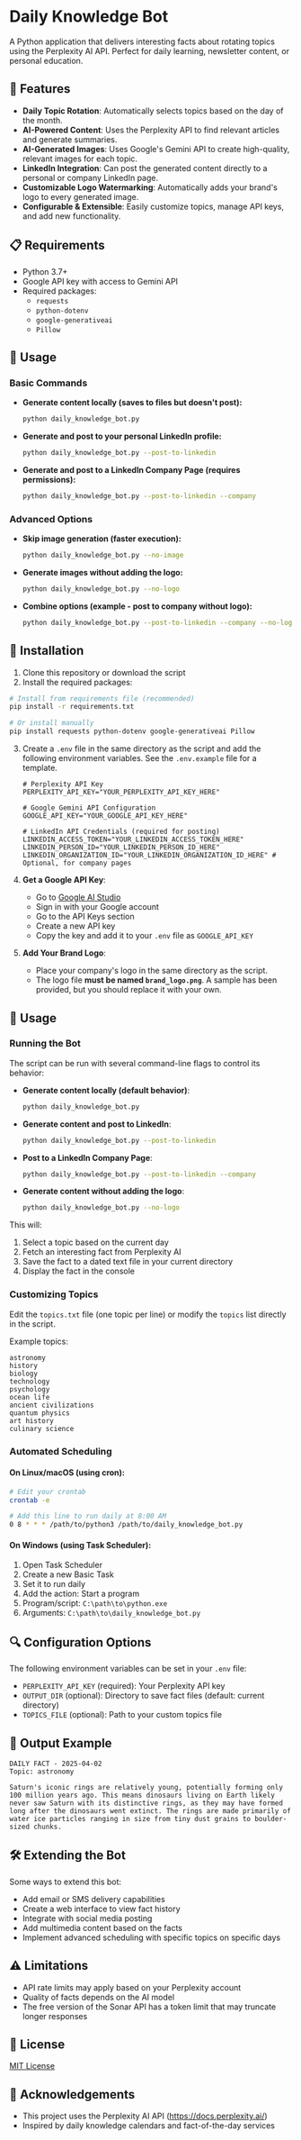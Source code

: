 # Daily Knowledge Bot

A Python application that delivers interesting facts about rotating topics using the Perplexity AI API. Perfect for daily learning, newsletter content, or personal education.

## 🌟 Features

- **Daily Topic Rotation**: Automatically selects topics based on the day of the month.
- **AI-Powered Content**: Uses the Perplexity API to find relevant articles and generate summaries.
- **AI-Generated Images**: Uses Google's Gemini API to create high-quality, relevant images for each topic.
- **LinkedIn Integration**: Can post the generated content directly to a personal or company LinkedIn page.
- **Customizable Logo Watermarking**: Automatically adds your brand's logo to every generated image.
- **Configurable & Extensible**: Easily customize topics, manage API keys, and add new functionality.

## 📋 Requirements

- Python 3.7+
- Google API key with access to Gemini API
- Required packages:
  - `requests`
  - `python-dotenv`
  - `google-generativeai`
  - `Pillow`

## 🔧 Usage

### Basic Commands

- **Generate content locally (saves to files but doesn't post):**
  ```bash
  python daily_knowledge_bot.py
  ```

- **Generate and post to your personal LinkedIn profile:**
  ```bash
  python daily_knowledge_bot.py --post-to-linkedin
  ```

- **Generate and post to a LinkedIn Company Page (requires permissions):**
  ```bash
  python daily_knowledge_bot.py --post-to-linkedin --company
  ```

### Advanced Options

- **Skip image generation (faster execution):**
  ```bash
  python daily_knowledge_bot.py --no-image
  ```

- **Generate images without adding the logo:**
  ```bash
  python daily_knowledge_bot.py --no-logo
  ```

- **Combine options (example - post to company without logo):**
  ```bash
  python daily_knowledge_bot.py --post-to-linkedin --company --no-logo
  ```

## 🚀 Installation

1. Clone this repository or download the script
2. Install the required packages:

```bash
# Install from requirements file (recommended)
pip install -r requirements.txt

# Or install manually
pip install requests python-dotenv google-generativeai Pillow
```

3. Create a `.env` file in the same directory as the script and add the following environment variables. See the `.env.example` file for a template.

   ```
   # Perplexity API Key
   PERPLEXITY_API_KEY="YOUR_PERPLEXITY_API_KEY_HERE"

   # Google Gemini API Configuration
   GOOGLE_API_KEY="YOUR_GOOGLE_API_KEY_HERE"

   # LinkedIn API Credentials (required for posting)
   LINKEDIN_ACCESS_TOKEN="YOUR_LINKEDIN_ACCESS_TOKEN_HERE"
   LINKEDIN_PERSON_ID="YOUR_LINKEDIN_PERSON_ID_HERE"
   LINKEDIN_ORGANIZATION_ID="YOUR_LINKEDIN_ORGANIZATION_ID_HERE" # Optional, for company pages
   ```

4. **Get a Google API Key**:
   - Go to [Google AI Studio](https://makersuite.google.com/)
   - Sign in with your Google account
   - Go to the API Keys section
   - Create a new API key
   - Copy the key and add it to your `.env` file as `GOOGLE_API_KEY`

4. **Add Your Brand Logo**:
   - Place your company's logo in the same directory as the script.
   - The logo file **must be named `brand_logo.png`**. A sample has been provided, but you should replace it with your own.

## 🔧 Usage

### Running the Bot

The script can be run with several command-line flags to control its behavior:

- **Generate content locally (default behavior)**:
  ```bash
  python daily_knowledge_bot.py
  ```

- **Generate content and post to LinkedIn**:
  ```bash
  python daily_knowledge_bot.py --post-to-linkedin
  ```

- **Post to a LinkedIn Company Page**:
  ```bash
  python daily_knowledge_bot.py --post-to-linkedin --company
  ```

- **Generate content without adding the logo**:
  ```bash
  python daily_knowledge_bot.py --no-logo
  ```

This will:
1. Select a topic based on the current day
2. Fetch an interesting fact from Perplexity AI
3. Save the fact to a dated text file in your current directory
4. Display the fact in the console

### Customizing Topics

Edit the `topics.txt` file (one topic per line) or modify the `topics` list directly in the script.

Example topics:
```
astronomy
history
biology
technology
psychology
ocean life
ancient civilizations
quantum physics
art history
culinary science
```

### Automated Scheduling

#### On Linux/macOS (using cron):

```bash
# Edit your crontab
crontab -e

# Add this line to run daily at 8:00 AM
0 8 * * * /path/to/python3 /path/to/daily_knowledge_bot.py
```

#### On Windows (using Task Scheduler):

1. Open Task Scheduler
2. Create a new Basic Task
3. Set it to run daily
4. Add the action: Start a program
5. Program/script: `C:\path\to\python.exe`
6. Arguments: `C:\path\to\daily_knowledge_bot.py`

## 🔍 Configuration Options

The following environment variables can be set in your `.env` file:

- `PERPLEXITY_API_KEY` (required): Your Perplexity API key
- `OUTPUT_DIR` (optional): Directory to save fact files (default: current directory)
- `TOPICS_FILE` (optional): Path to your custom topics file

## 📄 Output Example

```
DAILY FACT - 2025-04-02
Topic: astronomy

Saturn's iconic rings are relatively young, potentially forming only 100 million years ago. This means dinosaurs living on Earth likely never saw Saturn with its distinctive rings, as they may have formed long after the dinosaurs went extinct. The rings are made primarily of water ice particles ranging in size from tiny dust grains to boulder-sized chunks.
```

## 🛠️ Extending the Bot

Some ways to extend this bot:
- Add email or SMS delivery capabilities
- Create a web interface to view fact history
- Integrate with social media posting
- Add multimedia content based on the facts
- Implement advanced scheduling with specific topics on specific days

## ⚠️ Limitations

- API rate limits may apply based on your Perplexity account
- Quality of facts depends on the AI model
- The free version of the Sonar API has a token limit that may truncate longer responses

## 📜 License

[MIT License](https://github.com/ppl-ai/api-cookbook/blob/main/LICENSE)

## 🙏 Acknowledgements

- This project uses the Perplexity AI API (https://docs.perplexity.ai/)
- Inspired by daily knowledge calendars and fact-of-the-day services

